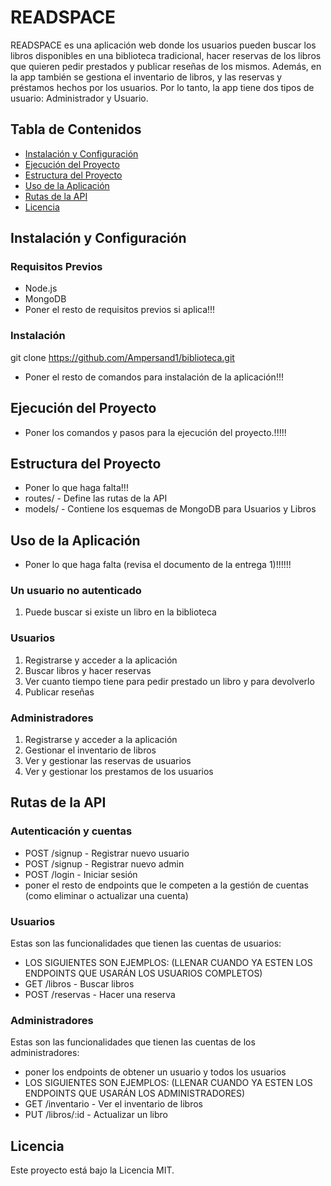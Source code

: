 # READSPACE 

READSPACE es una aplicación web donde los usuarios pueden buscar los libros disponibles en una biblioteca tradicional, hacer reservas de los libros que quieren pedir prestados y publicar reseñas de los mismos. Además, en la app también se gestiona el inventario de libros, y las reservas y préstamos hechos por los usuarios. Por lo tanto, la app tiene dos tipos de usuario: Administrador y Usuario.

## Tabla de Contenidos
- [Instalación y Configuración](#instalación-y-configuración)
- [Ejecución del Proyecto](#ejecución-del-proyecto)
- [Estructura del Proyecto](#estructura-del-proyecto)
- [Uso de la Aplicación](#uso-de-la-aplicación)
- [Rutas de la API](#rutas-de-la-api)
- [Licencia](#licencia)

## Instalación y Configuración
### Requisitos Previos
- Node.js
- MongoDB
- Poner el resto de requisitos previos si aplica!!!
### Instalación
git clone https://github.com/Ampersand1/biblioteca.git
- Poner el resto de comandos para instalación de la aplicación!!!

## Ejecución del Proyecto
- Poner los comandos y pasos para la ejecución del proyecto.!!!!!

## Estructura del Proyecto
- Poner lo que haga falta!!!
- routes/ - Define las rutas de la API
- models/ - Contiene los esquemas de MongoDB para Usuarios y Libros
  
## Uso de la Aplicación
- Poner lo que haga falta (revisa el documento de la entrega 1)!!!!!!
### Un usuario no autenticado
1. Puede buscar si existe un libro en la biblioteca
### Usuarios
1. Registrarse y acceder a la aplicación
2. Buscar libros y hacer reservas
3. Ver cuanto tiempo tiene para pedir prestado un libro y para devolverlo
4. Publicar reseñas
### Administradores
1. Registrarse y acceder a la aplicación
2. Gestionar el inventario de libros
3. Ver y gestionar las reservas de usuarios
4. Ver y gestionar los prestamos de los usuarios
   
## Rutas de la API
### Autenticación y cuentas
- POST /signup - Registrar nuevo usuario
- POST /signup - Registrar nuevo admin
- POST /login - Iniciar sesión
- poner el resto de endpoints que le competen a la gestión de cuentas (como eliminar o actualizar una cuenta)
### Usuarios
Estas son las funcionalidades que tienen las cuentas de usuarios:
- LOS SIGUIENTES SON EJEMPLOS: (LLENAR CUANDO YA ESTEN LOS ENDPOINTS QUE USARÁN LOS USUARIOS COMPLETOS)
- GET /libros - Buscar libros
- POST /reservas - Hacer una reserva
### Administradores
Estas son las funcionalidades que tienen las cuentas de los administradores:
- poner los endpoints de obtener un usuario y todos los usuarios
- LOS SIGUIENTES SON EJEMPLOS: (LLENAR CUANDO YA ESTEN LOS ENDPOINTS QUE USARÁN LOS ADMINISTRADORES)
- GET /inventario - Ver el inventario de libros
- PUT /libros/:id - Actualizar un libro

## Licencia 
Este proyecto está bajo la Licencia MIT.


